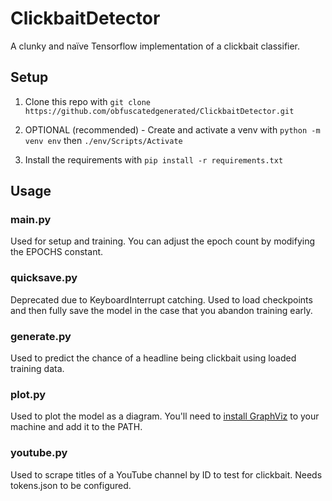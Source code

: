 # ClickbaitDetector

A clunky and naïve Tensorflow implementation of a clickbait classifier.

## Setup

1. Clone this repo with `git clone https://github.com/obfuscatedgenerated/ClickbaitDetector.git`

2. OPTIONAL (recommended) - Create and activate a venv with `python -m venv env` then `./env/Scripts/Activate`

3. Install the requirements with `pip install -r requirements.txt`

## Usage

### main.py

Used for setup and training. You can adjust the epoch count by modifying the EPOCHS constant.

### quicksave.py

Deprecated due to KeyboardInterrupt catching. Used to load checkpoints and then fully save the model in the case that you abandon training early.

### generate.py

Used to predict the chance of a headline being clickbait using loaded training data.

### plot.py

Used to plot the model as a diagram. You'll need to [install GraphViz](https://graphviz.org/download/) to your machine and add it to the PATH.

### youtube.py

Used to scrape titles of a YouTube channel by ID to test for clickbait. Needs tokens.json to be configured.
